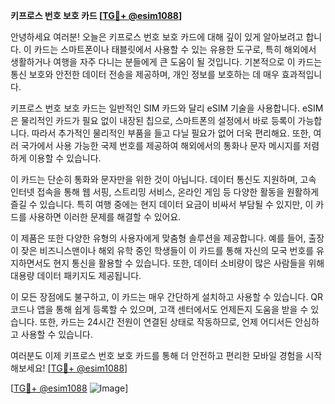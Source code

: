 **키프로스 번호 보호 카드 [[TG💪+ @esim1088](https://t.me/s/esim1088)]**

안녕하세요 여러분! 오늘은 키프로스 번호 보호 카드에 대해 깊이 있게 알아보려고 합니다. 이 카드는 스마트폰이나 태블릿에서 사용할 수 있는 유용한 도구로, 특히 해외에서 생활하거나 여행을 자주 다니는 분들에게 큰 도움이 될 것입니다. 기본적으로 이 카드는 통신 보호와 안전한 데이터 전송을 제공하며, 개인 정보를 보호하는 데 매우 효과적입니다.

키프로스 번호 보호 카드는 일반적인 SIM 카드와 달리 eSIM 기술을 사용합니다. eSIM은 물리적인 카드가 필요 없이 내장된 칩으로, 스마트폰의 설정에서 바로 등록이 가능합니다. 따라서 추가적인 물리적인 부품을 들고 다닐 필요가 없어 더욱 편리해요. 또한, 여러 국가에서 사용 가능한 국제 번호를 제공하여 해외에서의 통화나 문자 메시지를 저렴하게 이용할 수 있습니다.

이 카드는 단순히 통화와 문자만을 위한 것이 아닙니다. 데이터 통신도 지원하며, 고속 인터넷 접속을 통해 웹 서핑, 스트리밍 서비스, 온라인 게임 등 다양한 활동을 원활하게 즐길 수 있습니다. 특히 여행 중에는 현지 데이터 요금이 비싸서 부담될 수 있지만, 이 카드를 사용하면 이러한 문제를 해결할 수 있어요.

이 제품은 또한 다양한 유형의 사용자에게 맞춤형 솔루션을 제공합니다. 예를 들어, 출장이 잦은 비즈니스맨이나 해외 유학 중인 학생들이 이 카드를 통해 자신의 모국 번호를 유지하면서도 현지 통신을 활용할 수 있습니다. 또한, 데이터 소비량이 많은 사람들을 위해 대용량 데이터 패키지도 제공됩니다.

이 모든 장점에도 불구하고, 이 카드는 매우 간단하게 설치하고 사용할 수 있습니다. QR 코드나 앱을 통해 쉽게 등록할 수 있으며, 고객 센터에서도 언제든지 도움을 받을 수 있습니다. 또한, 카드는 24시간 전원이 연결된 상태로 작동하므로, 언제 어디서든 안심하고 사용할 수 있습니다.

여러분도 이제 키프로스 번호 보호 카드를 통해 더 안전하고 편리한 모바일 경험을 시작해보세요! [[TG💪+ @esim1088](https://t.me/s/esim1088)]

[[TG💪+ @esim1088](https://t.me/s/esim1088) ![Image](https://i.postimg.cc/Y0z9fWf4/image.png)]